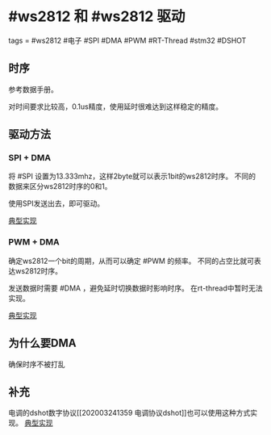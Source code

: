 # #ws2812 和 #ws2812 驱动
tags = #ws2812 #电子 #SPI #DMA #PWM #RT-Thread #stm32 #DSHOT 
## 时序
参考数据手册。

对时间要求比较高，0.1us精度，使用延时很难达到这样稳定的精度。

## 驱动方法
### SPI + DMA
将 #SPI 设置为13.333mhz，这样2byte就可以表示1bit的ws2812时序。
不同的数据来区分ws2812时序的0和1。

使用SPI发送出去，即可驱动。

[典型实现](https://github.com/maplerian/rt_ws2812b)

### PWM + DMA
确定ws2812一个bit的周期，从而可以确定 #PWM 的频率。
不同的占空比就可表达ws2812时序。

发送数据时需要 #DMA ，避免延时切换数据时影响时序。
在rt-thread中暂时无法实现。

[典型实现](https://github.com/betaflight/betaflight/blob/c3b490b40f0e86ca6c20b38fdbb58f54eea636da/src/main/drivers/light_ws2811strip.c)

## 为什么要DMA
确保时序不被打乱

## 补充
电调的dshot数字协议[[202003241359 电调协议dshot]]也可以使用这种方式实现。
[典型实现](https://github.com/gomi1992/ggfly/blob/master/HAL/PWM_DSHOT.c)
